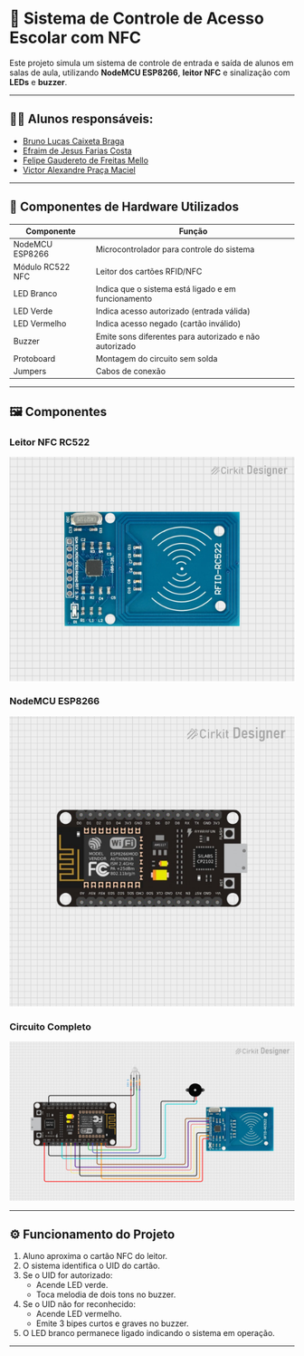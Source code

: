 # 🎒 Sistema de Controle de Acesso Escolar com NFC

Este projeto simula um sistema de controle de entrada e saída de alunos em salas de aula, utilizando **NodeMCU ESP8266**, **leitor NFC** e sinalização com **LEDs** e **buzzer**.

---

## 👨‍💻 Alunos responsáveis:

- [Bruno Lucas Caixeta Braga](https://github.com/bruno2004braga)
- [Efraim de Jesus Farias Costa](https://github.com/efras23)
- [Felipe Gaudereto de Freitas Mello](https://github.com/Mellitoz)
- [Victor Alexandre Praça Maciel](https://github.com/VictorPraca)

---

## 🔧 Componentes de Hardware Utilizados

| Componente        | Função                                                         |
|-------------------|----------------------------------------------------------------|
| NodeMCU ESP8266   | Microcontrolador para controle do sistema                      |
| Módulo RC522 NFC  | Leitor dos cartões RFID/NFC                                    |
| LED Branco        | Indica que o sistema está ligado e em funcionamento            |
| LED Verde         | Indica acesso autorizado (entrada válida)                      |
| LED Vermelho      | Indica acesso negado (cartão inválido)                         |
| Buzzer            | Emite sons diferentes para autorizado e não autorizado         |
| Protoboard        | Montagem do circuito sem solda                                 |
| Jumpers           | Cabos de conexão                                               |

---

## 🖼️ Componentes

### Leitor NFC RC522
![Leitor NFC RC522](./assetsHardware/sensorNFC.png)

### NodeMCU ESP8266
![NodeMCU](./assetsHardware/nodemcu.png)

### Circuito Completo
![Circuito Completo](./assetsHardware/circuitoCompleto.png)

---
## ⚙️ Funcionamento do Projeto

1. Aluno aproxima o cartão NFC do leitor.
2. O sistema identifica o UID do cartão.
3. Se o UID for autorizado:
   - Acende LED verde.
   - Toca melodia de dois tons no buzzer.
4. Se o UID não for reconhecido:
   - Acende LED vermelho.
   - Emite 3 bipes curtos e graves no buzzer.
5. O LED branco permanece ligado indicando o sistema em operação.

---
